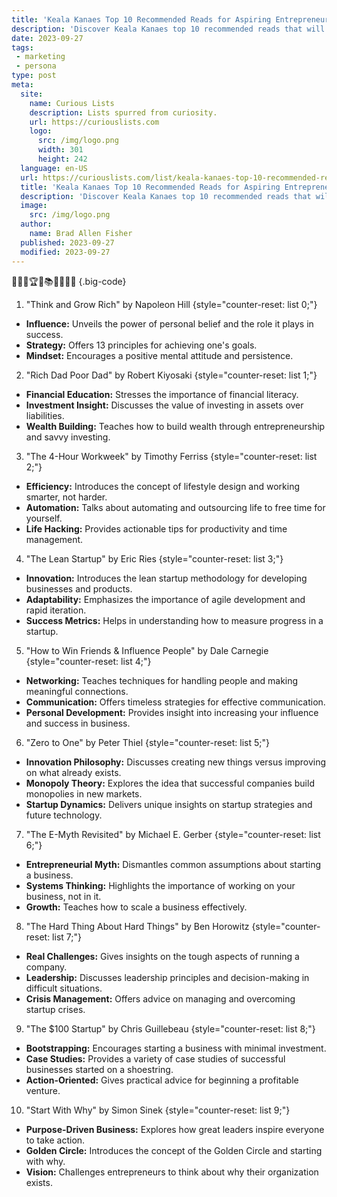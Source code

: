 ```yaml
---
title: 'Keala Kanaes Top 10 Recommended Reads for Aspiring Entrepreneurs'
description: 'Discover Keala Kanaes top 10 recommended reads that will ignite the curiosity of aspiring entrepreneurs and provide valuable insights for success.'
date: 2023-09-27
tags:
 - marketing
 - persona
type: post
meta:
  site:
    name: Curious Lists
    description: Lists spurred from curiosity.
    url: https://curiouslists.com
    logo:
      src: /img/logo.png
      width: 301
      height: 242
  language: en-US
  url: https://curiouslists.com/list/keala-kanaes-top-10-recommended-reads-for-aspiring-entrepreneurs
  title: 'Keala Kanaes Top 10 Recommended Reads for Aspiring Entrepreneurs'
  description: 'Discover Keala Kanaes top 10 recommended reads that will ignite the curiosity of aspiring entrepreneurs and provide valuable insights for success.'
  image:
    src: /img/logo.png
  author:
    name: Brad Allen Fisher
  published: 2023-09-27
  modified: 2023-09-27
---
```



🚀📘💡🏆💼📚🌟🔥🎯👔 {.big-code}

1. "Think and Grow Rich" by Napoleon Hill {style="counter-reset: list 0;"}
  - **Influence:** Unveils the power of personal belief and the role it plays in success.
  - **Strategy:** Offers 13 principles for achieving one's goals.
  - **Mindset:** Encourages a positive mental attitude and persistence.

2. "Rich Dad Poor Dad" by Robert Kiyosaki {style="counter-reset: list 1;"}
  - **Financial Education:** Stresses the importance of financial literacy.
  - **Investment Insight:** Discusses the value of investing in assets over liabilities.
  - **Wealth Building:** Teaches how to build wealth through entrepreneurship and savvy investing.

3. "The 4-Hour Workweek" by Timothy Ferriss {style="counter-reset: list 2;"}
  - **Efficiency:** Introduces the concept of lifestyle design and working smarter, not harder.
  - **Automation:** Talks about automating and outsourcing life to free time for yourself.
  - **Life Hacking:** Provides actionable tips for productivity and time management.

4. "The Lean Startup" by Eric Ries {style="counter-reset: list 3;"}
  - **Innovation:** Introduces the lean startup methodology for developing businesses and products.
  - **Adaptability:** Emphasizes the importance of agile development and rapid iteration.
  - **Success Metrics:** Helps in understanding how to measure progress in a startup.

5. "How to Win Friends & Influence People" by Dale Carnegie {style="counter-reset: list 4;"}
  - **Networking:** Teaches techniques for handling people and making meaningful connections.
  - **Communication:** Offers timeless strategies for effective communication.
  - **Personal Development:** Provides insight into increasing your influence and success in business.

6. "Zero to One" by Peter Thiel {style="counter-reset: list 5;"}
  - **Innovation Philosophy:** Discusses creating new things versus improving on what already exists.
  - **Monopoly Theory:** Explores the idea that successful companies build monopolies in new markets.
  - **Startup Dynamics:** Delivers unique insights on startup strategies and future technology.

7. "The E-Myth Revisited" by Michael E. Gerber {style="counter-reset: list 6;"}
  - **Entrepreneurial Myth:** Dismantles common assumptions about starting a business.
  - **Systems Thinking:** Highlights the importance of working on your business, not in it.
  - **Growth:** Teaches how to scale a business effectively.

8. "The Hard Thing About Hard Things" by Ben Horowitz {style="counter-reset: list 7;"}
  - **Real Challenges:** Gives insights on the tough aspects of running a company.
  - **Leadership:** Discusses leadership principles and decision-making in difficult situations.
  - **Crisis Management:** Offers advice on managing and overcoming startup crises.

9. "The $100 Startup" by Chris Guillebeau {style="counter-reset: list 8;"}
  - **Bootstrapping:** Encourages starting a business with minimal investment.
  - **Case Studies:** Provides a variety of case studies of successful businesses started on a shoestring.
  - **Action-Oriented:** Gives practical advice for beginning a profitable venture.

10. "Start With Why" by Simon Sinek {style="counter-reset: list 9;"}
  - **Purpose-Driven Business:** Explores how great leaders inspire everyone to take action.
  - **Golden Circle:** Introduces the concept of the Golden Circle and starting with why.
  - **Vision:** Challenges entrepreneurs to think about why their organization exists.